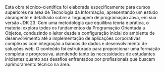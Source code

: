 Esta obra técnico-científica foi elaborada especificamente para cursos superiores na área de Tecnologia da Informação, apresentando um estudo abrangente e detalhado sobre a linguagem de programação Java, em sua versão JDK 23. Com uma metodologia que equilibra teoria e prática, o material explora todos os fundamentos da Programação Orientada a Objetos, conduzindo o leitor desde a configuração inicial do ambiente de desenvolvimento até a implementação de aplicações corporativas complexas com integração a bancos de dados e desenvolvimento de soluções web. O conteúdo foi estruturado para proporcionar uma formação completa e progressiva, atendendo tanto às necessidades de estudantes iniciantes quanto aos desafios enfrentados por profissionais que buscam aprimoramento técnico na área.
